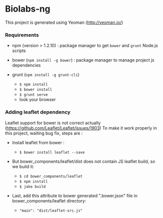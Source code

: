Biolabs-ng
==========

This project is generated using Yeoman (http://yeoman.io/)

### Requirements

- npm (version > 1.2.10) : package manager to get `bower` and `grunt` Node.js scripts
- bower (`npm install -g bower`) : package manager to manage project js dependencies
- grunt (`npm install -g grunt-cli`)

    - `$ npm install`
    - `$ bower install`
    - `$ grunt serve`
    - look your browser

### Adding leaflet dependency

Leaflet support for bower is not correct actually (https://github.com/Leaflet/Leaflet/issues/1903)
To make it work properly in this project, waiting bug fix, steps are :

- Install leaflet from bower :

	- `$ bower install leaflet --save`

- But bower_components/leaflet/dist does not contain JS leaflet build, so we build it:

	- `$ cd bower_components/leaflet`
	- `$ npm install`
	- `$ jake build`

- Last, add this attribute to bower generated ".bower.json" file in bower_components/leaflet directory:

	- `"main": "dist/leaflet-src.js"`